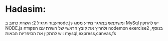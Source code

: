 # Hadasim: 

עבור תרגיל 2:
השרת כתוב בnode.js ומשתמש במאגר מידע מסוג MySql
יש להתקין NODE.js ולהריץ את קובץ הראשי של השרת עם הפקודה nodemon exercise2
בנוסף, יש להתקין את הסיפריות הבאות:
                                                                                                                                          mysql,express,canvas,fs
